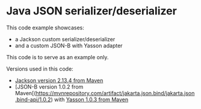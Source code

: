 # Java JSON serializer/deserializer
This code example showcases: 
* a Jackson custom serializer/deserializer 
* and a custom JSON-B with Yasson adapter

This code is to serve as an example only. 

Versions used in this code:
* [Jackson version 2.13.4 from Maven](https://mvnrepository.com/artifact/com.fasterxml.jackson.core/jackson-core/2.13.4)
* [JSON-B version 1.0.2 from Maven[(https://mvnrepository.com/artifact/jakarta.json.bind/jakarta.json.bind-api/1.0.2) with [Yasson 1.0.3 from Maven](https://mvnrepository.com/artifact/org.eclipse/yasson/1.0.3)
